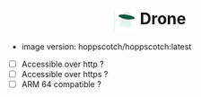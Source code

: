 <h1 align="center">
  <picture>
    <img align="center" alt="Pegaz" src="./logo.svg" height="40">
  </picture>
  Drone
</h1>

- image version: hoppscotch/hoppscotch:latest
- [ ] Accessible over http ?
- [ ] Accessible over https ?
- [ ] ARM 64 compatible ?
